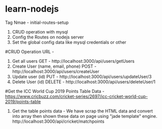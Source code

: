 # learn-nodejs

Tag Nmae - initial-routes-setup

1. CRUD operation with mysql
2. Config the Routes on nodejs server
3. Set the global config data like mysql credentials or other


#CRUD Operation URL - 

1. Get all users 
GET - http://localhost:3000/api/users/getUsers
2. Create User (name, email, phone)
POST - http://localhost:3000/api/users/createUser     
3. Update user (id)
PUT - http://localhost:3000/api/users/updateUser/3
4. Delete User (id)
DELETE - http://localhost:3000/api/users/deleteUser/1


#Get the ICC World Cup 2019 Points Table Data - https://www.cricbuzz.com/cricket-series/2697/icc-cricket-world-cup-2019/points-table

1. Get the table points data - We have scrap the HTML data and convert into array then shown these data on page using "jade template" engine.
http://localhost:3000/api/cricket/matchpoints



